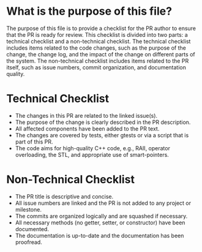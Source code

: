 # What is the purpose of this file?
The purpose of this file is to provide a checklist for the PR author to ensure that the PR is ready for review. 
This checklist is divided into two parts: a technical checklist and a non-technical checklist. 
The technical checklist includes items related to the code changes, such as the purpose of the change, the change log, and the impact of the change on different parts of the system. 
The non-technical checklist includes items related to the PR itself, such as issue numbers, commit organization, and documentation quality.

# Technical Checklist
- The changes in this PR are related to the linked issue(s).
- The purpose of the change is clearly described in the PR description.
- All affected components have been added to the PR text.
- The changes are covered by tests, either gtests or via a script that is part of this PR.
- The code aims for high-quality C++ code, e.g., RAII, operator overloading, the STL, and appropriate use of smart-pointers. 

# Non-Technical Checklist
- The PR title is descriptive and concise.
- All issue numbers are linked and the PR is not added to any project or milestone.
- The commits are organized logically and are squashed if necessary.
- All necessary methods (no getter, setter, or constructor) have been documented.
- The documentation is up-to-date and the documentation has been proofread.